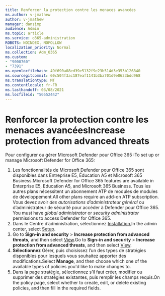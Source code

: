 ```yaml
---
title: Renforcer la protection contre les menaces avancées
ms.author: v-jmathew
author: v-jmathew
manager: dansimp
audience: Admin
ms.topic: article
ms.service: o365-administration
ROBOTS: NOINDEX, NOFOLLOW
localization_priority: Normal
ms.collection: Adm_O365
ms.custom:
- "9000760"
- "7391"
ms.openlocfilehash: 49f690a08ed39e5132f9e23b514d3e353b126840
ms.sourcegitcommit: 60c504f3ac187eaf1141b3ba701d9e0633bdd968
ms.translationtype: MT
ms.contentlocale: fr-FR
ms.lasthandoff: 03/08/2021
ms.locfileid: "50552442"
---
```

# <a name="increase-protection-from-advanced-threats"></a><span data-ttu-id="fd848-102">Renforcer la protection contre les menaces avancées</span><span class="sxs-lookup"><span data-stu-id="fd848-102">Increase protection from advanced threats</span></span>

<span data-ttu-id="fd848-103">Pour configurer ou gérer Microsoft Defender pour Office 365 :</span><span class="sxs-lookup"><span data-stu-id="fd848-103">To set up or manage Microsoft Defender for Office 365:</span></span>

1. <span data-ttu-id="fd848-104">Les fonctionnalités de Microsoft Defender pour Office 365 sont disponibles dans Entreprise E5, Éducation A5 et Microsoft 365 Business.</span><span class="sxs-lookup"><span data-stu-id="fd848-104">Microsoft Defender for Office 365 features are available in Enterprise E5, Education A5, and Microsoft 365 Business.</span></span> <span data-ttu-id="fd848-105">Tous les autres plans nécessitent un abonnement ATP de modules de modules de développement.</span><span class="sxs-lookup"><span data-stu-id="fd848-105">All other plans require an add-on ATP subscription.</span></span> <span data-ttu-id="fd848-106">Vous devez avoir *des autorisations d’administrateur général* ou d’administrateur de sécurité pour accéder à Defender pour Office 365. </span><span class="sxs-lookup"><span data-stu-id="fd848-106">You must have *global administrator* or *security administrator* permissions to access Defender for Office 365.</span></span>
2. <span data-ttu-id="fd848-107">Dans le Centre d’administration, sélectionnez [Installation.](https://go.microsoft.com/fwlink/p/?linkid=2075721)</span><span class="sxs-lookup"><span data-stu-id="fd848-107">In the admin center, select [Setup](https://go.microsoft.com/fwlink/p/?linkid=2075721).</span></span>
3. <span data-ttu-id="fd848-108">Go to **Sign-in and security**  >  **Increase protection from advanced threats,** and then select [View](https://go.microsoft.com/fwlink/?linkid=2109302).</span><span class="sxs-lookup"><span data-stu-id="fd848-108">Go to **Sign-in and security** > **Increase protection from advanced threats**, and then select [View](https://go.microsoft.com/fwlink/?linkid=2109302).</span></span>
4. <span data-ttu-id="fd848-109">**Sélectionnez** Gérer, puis choisissez l’un des types de stratégies disponibles pour lesquels vous souhaitez apporter des modifications.</span><span class="sxs-lookup"><span data-stu-id="fd848-109">Select **Manage**, and then choose which one of the available types of policies you'd like to make changes to.</span></span>
5. <span data-ttu-id="fd848-110">Dans la page stratégie, sélectionnez s’il faut créer, modifier ou supprimer des stratégies existantes, puis remplir les champs requis.</span><span class="sxs-lookup"><span data-stu-id="fd848-110">On the policy page, select whether to create, edit, or delete existing policies, and then fill in the required fields.</span></span>

